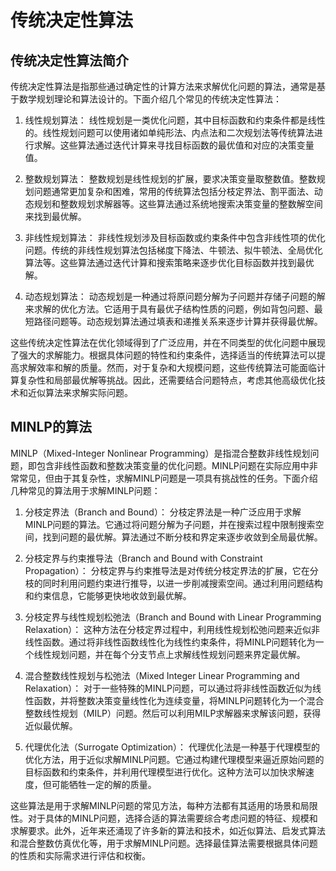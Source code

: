 # 传统决定性算法
## 传统决定性算法简介
传统决定性算法是指那些通过确定性的计算方法来求解优化问题的算法，通常是基于数学规划理论和算法设计的。下面介绍几个常见的传统决定性算法：

1. 线性规划算法：
   线性规划是一类优化问题，其中目标函数和约束条件都是线性的。线性规划问题可以使用诸如单纯形法、内点法和二次规划法等传统算法进行求解。这些算法通过迭代计算来寻找目标函数的最优值和对应的决策变量值。

2. 整数规划算法：
   整数规划是线性规划的扩展，要求决策变量取整数值。整数规划问题通常更加复杂和困难，常用的传统算法包括分枝定界法、割平面法、动态规划和整数规划求解器等。这些算法通过系统地搜索决策变量的整数解空间来找到最优解。

3. 非线性规划算法：
   非线性规划涉及目标函数或约束条件中包含非线性项的优化问题。传统的非线性规划算法包括梯度下降法、牛顿法、拟牛顿法、全局优化算法等。这些算法通过迭代计算和搜索策略来逐步优化目标函数并找到最优解。

4. 动态规划算法：
   动态规划是一种通过将原问题分解为子问题并存储子问题的解来求解的优化方法。它适用于具有最优子结构性质的问题，例如背包问题、最短路径问题等。动态规划算法通过填表和递推关系来逐步计算并获得最优解。


这些传统决定性算法在优化领域得到了广泛应用，并在不同类型的优化问题中展现了强大的求解能力。根据具体问题的特性和约束条件，选择适当的传统算法可以提高求解效率和解的质量。然而，对于复杂和大规模问题，这些传统算法可能面临计算复杂性和局部最优解等挑战。因此，还需要结合问题特点，考虑其他高级优化技术和近似算法来求解实际问题。

## MINLP的算法
MINLP（Mixed-Integer Nonlinear Programming）是指混合整数非线性规划问题，即包含非线性函数和整数决策变量的优化问题。MINLP问题在实际应用中非常常见，但由于其复杂性，求解MINLP问题是一项具有挑战性的任务。下面介绍几种常见的算法用于求解MINLP问题：

1. 分枝定界法（Branch and Bound）：
   分枝定界法是一种广泛应用于求解MINLP问题的算法。它通过将问题分解为子问题，并在搜索过程中限制搜索空间，找到问题的最优解。算法通过不断分枝和界定来逐步收敛到全局最优解。

2. 分枝定界与约束推导法（Branch and Bound with Constraint Propagation）：
   分枝定界与约束推导法是对传统分枝定界法的扩展，它在分枝的同时利用问题约束进行推导，以进一步削减搜索空间。通过利用问题结构和约束信息，它能够更快地收敛到最优解。

3. 分枝定界与线性规划松弛法（Branch and Bound with Linear Programming Relaxation）：
   这种方法在分枝定界过程中，利用线性规划松弛问题来近似非线性函数。通过将非线性函数线性化为线性约束条件，将MINLP问题转化为一个线性规划问题，并在每个分支节点上求解线性规划问题来界定最优解。

4. 混合整数线性规划与松弛法（Mixed Integer Linear Programming and Relaxation）：
   对于一些特殊的MINLP问题，可以通过将非线性函数近似为线性函数，并将整数决策变量线性化为连续变量，将MINLP问题转化为一个混合整数线性规划（MILP）问题。然后可以利用MILP求解器来求解该问题，获得近似最优解。

5. 代理优化法（Surrogate Optimization）：
   代理优化法是一种基于代理模型的优化方法，用于近似求解MINLP问题。它通过构建代理模型来逼近原始问题的目标函数和约束条件，并利用代理模型进行优化。这种方法可以加快求解速度，但可能牺牲一定的解的质量。

这些算法是用于求解MINLP问题的常见方法，每种方法都有其适用的场景和局限性。对于具体的MINLP问题，选择合适的算法需要综合考虑问题的特征、规模和求解要求。此外，近年来还涌现了许多新的算法和技术，如近似算法、启发式算法和混合整数仿真优化等，用于求解MINLP问题。选择最佳算法需要根据具体问题的性质和实际需求进行评估和权衡。